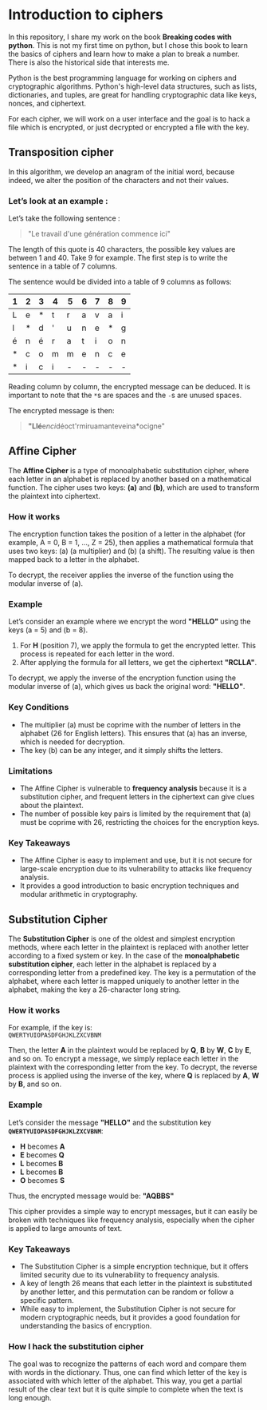# Introduction to ciphers

In this repository, I share my work on the book **Breaking codes with python**. This is not my first time on python, but I chose this book to learn the basics of ciphers and learn how to make a plan to break a number. There is also the historical side that interests me.

Python is the best programming language for working on ciphers and cryptographic algorithms. Python's high-level data structures, such as lists, dictionaries, and tuples, are great for handling cryptographic data like keys, nonces, and ciphertext. 

For each cipher, we will work on a user interface and the goal is to hack a file which is encrypted, or just decrypted or encrypted a file with the key. 

## Transposition cipher

In this algorithm, we develop an anagram of the initial word, because indeed, we alter the position of the characters and not their values.

### Let’s look at an example :

Let’s take the following sentence : 
> "Le travail d'une génération commence ici"

The length of this quote is 40 characters, the possible key values are between 1 and 40. Take 9 for example. The first step is to write the sentence in a table of 7 columns.

The sentence would be divided into a table of 9 columns as follows:

| 1  | 2  | 3  | 4  | 5  | 6  | 7  | 8  | 9  |
|----|----|----|----|----|----|----|----|----|
| L  | e  | *  | t  | r  | a  | v  | a  | i  |
| l  | *  | d  | '  | u  | n  | e  | *  | g  |
| é  | n  | é  | r  | a  | t  | i  | o  | n  |
| *  | c  | o  | m  | m  | e  | n  | c  | e  |
| *  | i  | c  | i  | -  | -  | -  | -  | -  |

Reading column by column, the encrypted message can be deduced. It is important to note that the `*`s are spaces and the `-`s are unused spaces.

The encrypted message is then:  
> **"Llé**e*nci*déoct'rmiruamanteveina*ocigne"  

## Affine Cipher

The **Affine Cipher** is a type of monoalphabetic substitution cipher, where each letter in an alphabet is replaced by another based on a mathematical function. The cipher uses two keys: **\(a\)** and **\(b\)**, which are used to transform the plaintext into ciphertext.

### How it works

The encryption function takes the position of a letter in the alphabet (for example, A = 0, B = 1, ..., Z = 25), then applies a mathematical formula that uses two keys: \(a\) (a multiplier) and \(b\) (a shift). The resulting value is then mapped back to a letter in the alphabet.

To decrypt, the receiver applies the inverse of the function using the modular inverse of \(a\).

### Example

Let’s consider an example where we encrypt the word **"HELLO"** using the keys \(a = 5\) and \(b = 8\).

1. For **H** (position 7), we apply the formula to get the encrypted letter. This process is repeated for each letter in the word.
2. After applying the formula for all letters, we get the ciphertext **"RCLLA"**.

To decrypt, we apply the inverse of the encryption function using the modular inverse of \(a\), which gives us back the original word: **"HELLO"**.

### Key Conditions

- The multiplier \(a\) must be coprime with the number of letters in the alphabet (26 for English letters). This ensures that \(a\) has an inverse, which is needed for decryption.
- The key \(b\) can be any integer, and it simply shifts the letters.

### Limitations

- The Affine Cipher is vulnerable to **frequency analysis** because it is a substitution cipher, and frequent letters in the ciphertext can give clues about the plaintext.
- The number of possible key pairs is limited by the requirement that \(a\) must be coprime with 26, restricting the choices for the encryption keys.

### Key Takeaways

- The Affine Cipher is easy to implement and use, but it is not secure for large-scale encryption due to its vulnerability to attacks like frequency analysis.
- It provides a good introduction to basic encryption techniques and modular arithmetic in cryptography.

## Substitution Cipher

The **Substitution Cipher** is one of the oldest and simplest encryption methods, where each letter in the plaintext is replaced with another letter according to a fixed system or key. In the case of the **monoalphabetic substitution cipher**, each letter in the alphabet is replaced by a corresponding letter from a predefined key. The key is a permutation of the alphabet, where each letter is mapped uniquely to another letter in the alphabet, making the key a 26-character long string.

### How it works

For example, if the key is:  
`QWERTYUIOPASDFGHJKLZXCVBNM`

Then, the letter **A** in the plaintext would be replaced by **Q**, **B** by **W**, **C** by **E**, and so on. To encrypt a message, we simply replace each letter in the plaintext with the corresponding letter from the key. To decrypt, the reverse process is applied using the inverse of the key, where **Q** is replaced by **A**, **W** by **B**, and so on.

### Example

Let’s consider the message **"HELLO"** and the substitution key **`QWERTYUIOPASDFGHJKLZXCVBNM`**:

- **H** becomes **A**
- **E** becomes **Q**
- **L** becomes **B**
- **L** becomes **B**
- **O** becomes **S**

Thus, the encrypted message would be: **"AQBBS"**

This cipher provides a simple way to encrypt messages, but it can easily be broken with techniques like frequency analysis, especially when the cipher is applied to large amounts of text.

### Key Takeaways

- The Substitution Cipher is a simple encryption technique, but it offers limited security due to its vulnerability to frequency analysis.
- A key of length 26 means that each letter in the plaintext is substituted by another letter, and this permutation can be random or follow a specific pattern.
- While easy to implement, the Substitution Cipher is not secure for modern cryptographic needs, but it provides a good foundation for understanding the basics of encryption.

### How I hack the substitution cipher

The goal was to recognize the patterns of each word and compare them with words in the dictionary. Thus, one can find which letter of the key is associated with which letter of the alphabet. This way, you get a partial result of the clear text but it is quite simple to complete when the text is long enough.
